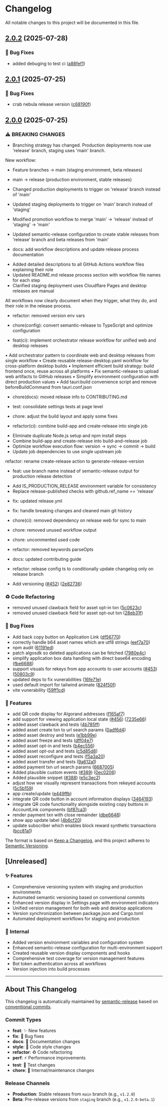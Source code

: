 # Changelog

All notable changes to this project will be documented in this file.

## [2.0.2](https://github.com/algorandfoundation/algokit-lora/compare/v2.0.1...v2.0.2) (2025-07-28)

### 🐛 Bug Fixes

* added debuging to test ci ([a88fef1](https://github.com/algorandfoundation/algokit-lora/commit/a88fef117d4cbecdb353178409b69eb4aa849486))

## [2.0.1](https://github.com/algorandfoundation/algokit-lora/compare/v2.0.0...v2.0.1) (2025-07-25)

### 🐛 Bug Fixes

* crab nebula release version ([c68190f](https://github.com/algorandfoundation/algokit-lora/commit/c68190f9bb1db6efa2c2f20219b07d61f4d245b1))

## [2.0.0](https://github.com/algorandfoundation/algokit-lora/compare/v1.2.0...v2.0.0) (2025-07-25)

### ⚠ BREAKING CHANGES

* Branching strategy has changed. Production deployments now use 'release' branch, staging uses 'main' branch.

New workflow:
- Feature branches → main (staging environment, beta releases)
- main → release (production environment, stable releases)

- Changed production deployments to trigger on 'release' branch instead of 'main'
- Updated staging deployments to trigger on 'main' branch instead of 'staging'
- Modified promotion workflow to merge 'main' → 'release' instead of 'staging' → 'main'
- Updated semantic-release configuration to create stable releases from 'release' branch and beta releases from 'main'

* docs: add workflow descriptions and update release process documentation

- Added detailed descriptions to all GitHub Actions workflow files explaining their role
- Updated README.md release process section with workflow file names for each step
- Clarified staging deployment uses Cloudflare Pages and desktop releases are manual

All workflows now clearly document when they trigger, what they do, and their role in the release process.

* refactor: removed version env vars

* chore(config): convert semantic-release to TypeScript and optimize configuration

* feat(ci): implement orchestrator release workflow for unified web and desktop releases

• Add orchestrator pattern to coordinate web and desktop releases from single workflow
• Create reusable release-desktop.yaml workflow for cross-platform desktop builds
• Implement efficient build strategy: build frontend once, reuse across all platforms
• Fix semantic-release to upload web artifacts to GitHub releases
• Simplify environment configuration with direct production values
• Add tauri:build convenience script and remove beforeBuildCommand from tauri.conf.json

* chore(docs): moved release info to CONTRIBUTING.md

* test: consolidate settings tests at page level

* chore: adjust the build layout and apply some fixes

* refactor(ci): combine build-app and create-release into single job

- Eliminate duplicate Node.js setup and npm install steps
- Combine build-app and create-release into build-and-release job
- Optimize workflow execution flow: version → sync → commit → build
- Update job dependencies to use single upstream job

refactor: rename create-release action to generate-release-version

* feat: use branch name instead of semantic-release output for production release detection

- Add IS_PRODUCTION_RELEASE environment variable for consistency
- Replace release-published checks with github.ref_name == 'release'

* fix: updated release.yml

* fix: handle breaking changes and cleaned main git history

* chore(ci): removed dependency on release web for sync to main

* chore: removed unused workflow output

* chore: uncommented used code

* refactor: removed keywords parseOpts

* docs: updated contributing guide

* refactor: release config ts to conditionally update changelog only on release branch

* Add versioning  ([#452](https://github.com/algorandfoundation/algokit-lora/issues/452)) ([2e82736](https://github.com/algorandfoundation/algokit-lora/commit/2e82736ce80c557549b479b7e2efd562b6e71aa7))

### ♻️ Code Refactoring

* removed unused clawback field for asset opt-in txn ([5c0623c](https://github.com/algorandfoundation/algokit-lora/commit/5c0623cd9fe1d91b42f68595d923f62f11db4771))
* removed unused clawback field for asset opt-out txn ([28eb31f](https://github.com/algorandfoundation/algokit-lora/commit/28eb31fbf3ed23a52627be5226cac4409fa4edb4))

### 🐛 Bug Fixes

* Add back copy button on Application Link ([df56770](https://github.com/algorandfoundation/algokit-lora/commit/df56770173ad8389f6f87bd8a2737959cc95f806))
* correctly handle b64 asset names which are utf8 strings ([eef7a70](https://github.com/algorandfoundation/algokit-lora/commit/eef7a707a8c843d0430e4c9eec49f672f8bcab06))
* npm audit ([61191ed](https://github.com/algorandfoundation/algokit-lora/commit/61191ed5cc8cb0163af0d246dbd2eb9baf768bbb))
* patch algosdk so deleted applications can be fetched ([7980e4c](https://github.com/algorandfoundation/algokit-lora/commit/7980e4c9773982d8761faea1184524cc72ace9b9))
* simplify application box data handling with direct base64 encoding ([fbe6688](https://github.com/algorandfoundation/algokit-lora/commit/fbe668885efd75b055ca8bc38f42b18d7fd83f00))
* support visuals for rekeys from app accounts to user accounts ([#453](https://github.com/algorandfoundation/algokit-lora/issues/453)) ([50803c9](https://github.com/algorandfoundation/algokit-lora/commit/50803c987c9a76e63dfaeddb89420c6052cae794))
* updated deps to fix vunerabilities ([16fe71e](https://github.com/algorandfoundation/algokit-lora/commit/16fe71ec22635f5ed1ce4faee0ca75be15d039f0))
* used default import for tailwind animate ([824f50f](https://github.com/algorandfoundation/algokit-lora/commit/824f50fc3c66d63bf54c1439e59d252d5df31e11))
* vite vunerability ([59ff1cd](https://github.com/algorandfoundation/algokit-lora/commit/59ff1cd7af51adda56a384f4449f5ded2123299a))

### 🚀 Features

* add QR code display for Algorand addresses ([f165af7](https://github.com/algorandfoundation/algokit-lora/commit/f165af707cacab6f3cf7f002f2725a242ebe3163))
* add support for viewing application local state ([#456](https://github.com/algorandfoundation/algokit-lora/issues/456)) ([7235e66](https://github.com/algorandfoundation/algokit-lora/commit/7235e6635f8e6f989dd3ebb37285972469e1cf1c))
* added asset clawback and tests ([4b785ff](https://github.com/algorandfoundation/algokit-lora/commit/4b785ff914c168914814a23f1c3487989ec09624))
* added asset create txn to url search params ([0adf6d4](https://github.com/algorandfoundation/algokit-lora/commit/0adf6d42a572206885bba18a94dd6ad928888ded))
* added asset destroy and tests ([e1bb99e](https://github.com/algorandfoundation/algokit-lora/commit/e1bb99ed93501b299113a2067cb98f479f1064b0))
* added asset freeze and tests ([dff04e7](https://github.com/algorandfoundation/algokit-lora/commit/dff04e7e32330c6512c4f84f21ae47428166ffd6))
* added asset opt-in and tests ([b4ec556](https://github.com/algorandfoundation/algokit-lora/commit/b4ec556c3f8eeb3efc0d98b114614e43e93e29cf))
* added asset opt-out and tests ([c5d85d8](https://github.com/algorandfoundation/algokit-lora/commit/c5d85d869ca504043f8d75f73dec752c100d01be))
* added asset reconfigure and tests ([f5a3a20](https://github.com/algorandfoundation/algokit-lora/commit/f5a3a20fb2e901b24363575b78681168f0da39b7))
* added asset transfer and tests ([9a612a1](https://github.com/algorandfoundation/algokit-lora/commit/9a612a14e8650e52cfe81d7aaf242c4b9a5dbdfb))
* added payment txn url search params ([6687005](https://github.com/algorandfoundation/algokit-lora/commit/6687005d61f1bbf1617b45b9150b537b85812b61))
* Added plausible custom events ([#389](https://github.com/algorandfoundation/algokit-lora/issues/389)) ([0ec0206](https://github.com/algorandfoundation/algokit-lora/commit/0ec0206bae71f94058925686a3a88c022dd66237))
* Added plausible snippet ([#388](https://github.com/algorandfoundation/algokit-lora/issues/388)) ([e5c3ec2](https://github.com/algorandfoundation/algokit-lora/commit/e5c3ec241bc797f9def43ebd99f44b38cfca9a58))
* adjust how we visually represent transactions from rekeyed accounts ([5c5b159](https://github.com/algorandfoundation/algokit-lora/commit/5c5b159757455c6be7baefbc7ebdbac43c011cc8))
* app create/update ([e449ffb](https://github.com/algorandfoundation/algokit-lora/commit/e449ffb87a14586cacc51b70e3b759effa60d838))
* integrate QR code button in account information displays ([3464193](https://github.com/algorandfoundation/algokit-lora/commit/3464193ae496c470d00bceb3dfc5f799f22deead))
* integrate QR code functionality alongside existing copy buttons in AccountLink components ([bf87ca3](https://github.com/algorandfoundation/algokit-lora/commit/bf87ca3b8c3d48fbe0b51c96911cbb8417c9d0d1))
* render payment txn with close remainder ([dbe6648](https://github.com/algorandfoundation/algokit-lora/commit/dbe664846918b760fc9b6bbb00e71b65fcb56623))
* show app update label ([4b6cf20](https://github.com/algorandfoundation/algokit-lora/commit/4b6cf20195826e6249352a3596629f58be7841fa))
* update subscriber which enables block reward synthetic transactions ([bcc81a1](https://github.com/algorandfoundation/algokit-lora/commit/bcc81a121d26c7472f147bd91981b6be55163eb2))

The format is based on [Keep a Changelog](https://keepachangelog.com/en/1.0.0/),
and this project adheres to [Semantic Versioning](https://semver.org/spec/v2.0.0.html).

## [Unreleased]

### ✨ Features

- Comprehensive versioning system with staging and production environments
- Automated semantic versioning based on conventional commits
- Enhanced version display in Settings page with environment indicators
- Unified version management for both web and desktop applications
- Version synchronization between package.json and Cargo.toml
- Automated deployment workflows for staging and production

### 🔧 Internal

- Added version environment variables and configuration system
- Enhanced semantic-release configuration for multi-environment support
- Created reusable version display components and hooks
- Comprehensive test coverage for version management features
- Bot token authentication across all workflows
- Version injection into build processes

---

## About This Changelog

This changelog is automatically maintained by [semantic-release](https://github.com/semantic-release/semantic-release) based on [conventional commits](https://www.conventionalcommits.org/).

### Commit Types

- **feat**: ✨ New features
- **fix**: 🐛 Bug fixes
- **docs**: 📝 Documentation changes
- **style**: 💄 Code style changes
- **refactor**: ♻️ Code refactoring
- **perf**: ⚡ Performance improvements
- **test**: 🧪 Test changes
- **chore**: 🔧 Internal/maintenance changes

### Release Channels

- **Production**: Stable releases from `main` branch (e.g., `v1.2.0`)
- **Beta**: Pre-release versions from `staging` branch (e.g., `v1.2.0-beta.1`)

